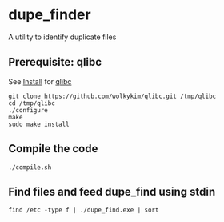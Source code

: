 # dupe_finder
A utility to identify duplicate files

## Prerequisite: qlibc
See [Install](https://github.com/wolkykim/qlibc/blob/master/INSTALL.md) for [qlibc](https://github.com/wolkykim/qlibc)
```
git clone https://github.com/wolkykim/qlibc.git /tmp/qlibc
cd /tmp/qlibc
./configure
make
sudo make install
```

## Compile the code
```
./compile.sh
```

## Find files and feed dupe_find using stdin
```
find /etc -type f | ./dupe_find.exe | sort
```

